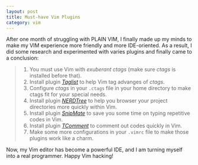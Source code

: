 ```yaml
---
layout: post
title: Must-have Vim Plugins
category: vim
---
```


After one month of struggling with PLAIN VIM, I finally made up my minds to make my VIM experience more friendly and more
IDE-oriented. As a result, I did some research and experimented with varies plugins and finally came to a conclusion:

> 1. You must use Vim with _exuberant ctags_ (make sure _ctags_ is installed before that).
> 2. Install plugin [_Taglist_](http://www.vim.org/scripts/script.php?script_id=273) to help Vim tag advanges of _ctags_.
> 3. Configure _ctags_ in your `.ctags` file in your home directory to make ctags fit for your special needs. 
> 4. Install plugin [_NERDTree_](http://www.vim.org/scripts/script.php?script_id=1658) to help you browser your project directories more quickly within Vim.
> 5. Install plugin [_SnipMate_](http://www.vim.org/scripts/script.php?script_id=2540) to save you some time on typing repetitive codes in Vim.
> 6. Install plugin [_TComment_](http://www.vim.org/scripts/script.php?script_id=1173) to comment out codes quickly in Vim.
> 7. Make some more configurations in your `.vimrc` file to make those plugins work like a charm.

Now, my Vim editor has become a powerful IDE, and I am turning myself into a real programmer. Happy Vim hacking!
